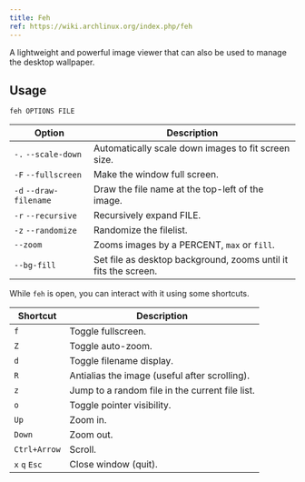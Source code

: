 ```yaml
---
title: Feh
ref: https://wiki.archlinux.org/index.php/feh
---
```


A lightweight and powerful image viewer that can also be used to manage the desktop wallpaper.

## Usage

```shell
feh OPTIONS FILE
```

| Option | Description |
| --- | --- |
| `-.` `--scale-down` | Automatically scale down images to fit screen size. |
| `-F` `--fullscreen` | Make the window full screen. |
| `-d` `--draw-filename` | Draw the file name at the top-left of the image. |
| `-r` `--recursive` | Recursively expand FILE. |
| `-z` `--randomize` | Randomize the filelist. |
| `--zoom` | Zooms images by a PERCENT, `max` or `fill`. |
| `--bg-fill` | Set file as desktop background, zooms until it fits the screen. |

While `feh` is open,
you can interact with it using some shortcuts.

| Shortcut | Description |
| --- | --- |
| `f` | Toggle fullscreen. |
| `Z` | Toggle auto-zoom. |
| `d` | Toggle filename display. |
| `R` | Antialias the image (useful after scrolling). |
| `z` | Jump to a random file in the current file list. |
| `o` | Toggle pointer visibility. |
| `Up` | Zoom in. |
| `Down` | Zoom out. |
| `Ctrl+Arrow` | Scroll. |
| `x` `q` `Esc` | Close window (quit). |
